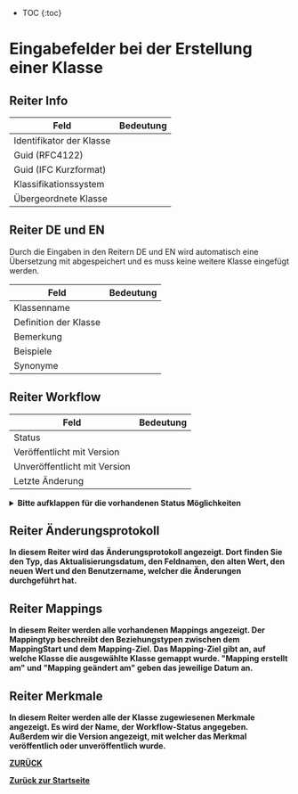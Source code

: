 * TOC
{:toc}


# Eingabefelder bei der Erstellung einer Klasse

## Reiter Info

Feld|Bedeutung
----|---------
Identifikator der Klasse|
Guid (RFC4122)|
Guid (IFC Kurzformat)|
Klassifikationssystem|
Übergeordnete Klasse|  

## Reiter DE und EN
Durch die Eingaben in den Reitern DE und EN wird automatisch eine Übersetzung mit abgespeichert und es muss keine weitere Klasse eingefügt werden.

Feld|Bedeutung
----|---------
Klassenname|
Definition der Klasse|
Bemerkung|
Beispiele|
Synonyme|

## Reiter Workflow

Feld|Bedeutung
----|---------
Status|
Veröffentlicht mit Version|
Unveröffentlicht mit Version|
Letzte Änderung|

<details>
  <summary><b>Bitte aufklappen für die vorhandenen Status Möglichkeiten<b></summary>
  
- Abgekündigt
- Änderung angefragt
- Angefragt
- Erfasst
- Freigabe Katalogausschuss beantragt
- Geprüft
- Nicht übersetzt
- Obsolet
- Publiziert
- Übersetzt
- Übersetzung geprüft
  
  </details>

## Reiter Änderungsprotokoll
In diesem Reiter wird das Änderungsprotokoll angezeigt.
Dort finden Sie den Typ, das Aktualisierungsdatum, den Feldnamen, den alten Wert, den neuen Wert und den Benutzername, welcher die Änderungen durchgeführt hat.

## Reiter Mappings
In diesem Reiter werden alle vorhandenen Mappings angezeigt.
Der Mappingtyp beschreibt den Beziehungstypen zwischen dem MappingStart und dem Mapping-Ziel.
Das Mapping-Ziel gibt an, auf welche Klasse die ausgewählte Klasse gemappt wurde.
"Mapping erstellt am" und "Mapping geändert am" geben das jeweilige Datum an.

## Reiter Merkmale
In diesem Reiter werden alle der Klasse zugewiesenen Merkmale angezeigt.
Es wird der Name, der Workflow-Status angegeben. Außerdem wir die Version angezeigt, mit welcher das Merkmal veröffentlich oder unveröffentlich wurde.


[ZURÜCK](3.2.0_Eingabefelder.md)

[Zurück zur Startseite](https://bimeta-steuerkreis.github.io/Anwenderhilfe/)
